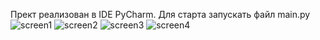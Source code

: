 Прект реализован в IDE PyCharm. Для старта запускать файл main.py
![screen1](https://github.com/Spektral01/NewsAggregatorPy/assets/100114151/6c6ddff1-c89d-4cd2-95ff-198760e3013a)
![screen2](https://github.com/Spektral01/NewsAggregatorPy/assets/100114151/e2547492-15b4-4743-bbc3-a4297781fbb9)
![screen3](https://github.com/Spektral01/NewsAggregatorPy/assets/100114151/2818ef96-c839-47d0-8b86-84d49b7a4dac)
![screen4](https://github.com/Spektral01/NewsAggregatorPy/assets/100114151/441c3970-533d-4e4d-be7e-8e164b001372)
